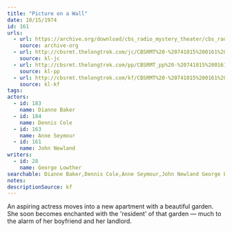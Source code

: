 ```yaml
---
title: "Picture on a Wall"
date: 10/15/1974
id: 161
urls: 
  - url: https://archive.org/download/cbs_radio_mystery_theater/cbs_radio_mystery_theater-0151-0200.zip/cbs_radio_mystery_theater-0151-0200%2Fcbsrmt_0161_picture_on_a_wall.mp3
    source: archive-org
  - url: http://cbsrmt.thelongtrek.com/jc/CBSRMT%20-%20741015%200161%20Picture%20On%20The%20Wall%20vbr%20oz_jc.mp3
    source: kl-jc
  - url: http://cbsrmt.thelongtrek.com/pp/CBSRMT_pp%20-%20741015%200161%20Picture%20on%20a%20Wall.mp3
    source: kl-pp
  - url: http://cbsrmt.thelongtrek.com/kf/CBSRMT%20-%20741015%200161%20Picture%20On%20A%20Wall_kf.mp3
    source: kl-kf
tags: 
actors:  
  - id: 183
    name: Dianne Baker  
  - id: 184
    name: Dennis Cole  
  - id: 163
    name: Anne Seymour  
  - id: 161
    name: John Newland
writers:  
  - id: 28
    name: George Lowther
searchable: Dianne Baker,Dennis Cole,Anne Seymour,John Newland George Lowther
notes: 
descriptionSource: kf
---
```

An aspiring actress moves into a new apartment with a beautiful garden. She soon becomes enchanted with the 'resident' of that garden — much to the alarm of her boyfriend and her landlord.